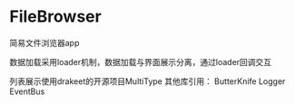 # FileBrowser
简易文件浏览器app

数据加载采用loader机制，数据加载与界面展示分离，通过loader回调交互

列表展示使用drakeet的开源项目MultiType
其他库引用：
ButterKnife
Logger
EventBus
